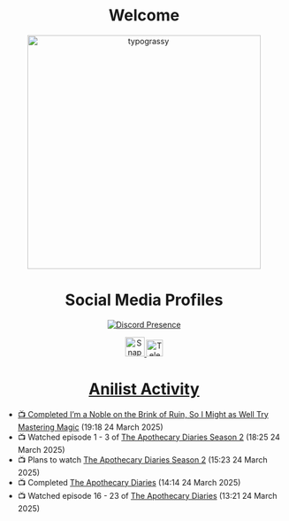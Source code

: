<div align="center">

# Welcome
<a href="https://github.com/kawarimidoll/typograssy">
    <img alt="typograssy" src="https://typograssy.deno.dev/api?text=%E3%82%88%E3%81%86%E3%81%93%E3%81%9D%E3%81%BF%E3%81%AA%E3%81%95%E3%82%93%20-%20Sheby--&&l0=none&l1=82d9d0&l2=027353&l3=038c4c&l4=01402e&bg=none&frame=none&speed=100&comment=" width="421.99">
</a>

</div>

<div align="center">

# Social Media Profiles

[![Discord Presence](https://lanyard.cnrad.dev/api/612532963938271232)](https://discord.com/users/612532963938271232)


<a href="https://www.snapchat.com/add/a.sheby" title="Snapchat Profile">
    <img src="https://www.freepnglogos.com/uploads/snapchat-logo-png-0.png" width="35" alt="Snapchat Logo" />


<a href="https://t.me/ASheby" title="Telegram Profile">
    <img src="https://www.freepnglogos.com/uploads/telegram-logo-png-0.png" width="30" alt="Telegram Logo" />


</div>

<div align="center">

# Anilist Activity

</div>

<!-- ANILIST_ACTIVITY:start -->

-   📺 Completed [I’m a Noble on the Brink of Ruin, So I Might as Well Try Mastering Magic](https://anilist.co/anime/176063) (19:18 24 March 2025)
-   📺 Watched episode 1 - 3 of [The Apothecary Diaries Season 2](https://anilist.co/anime/176301) (18:25 24 March 2025)
-   📺 Plans to watch [The Apothecary Diaries Season 2](https://anilist.co/anime/176301) (15:23 24 March 2025)
-   📺 Completed [The Apothecary Diaries](https://anilist.co/anime/161645) (14:14 24 March 2025)
-   📺 Watched episode 16 - 23 of [The Apothecary Diaries](https://anilist.co/anime/161645) (13:21 24 March 2025)

<!-- ANILIST_ACTIVITY:end -->
